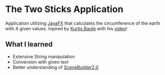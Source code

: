 # The Two Sticks Application
Application utilizing [JavaFX](https://en.wikipedia.org/wiki/JavaFX) that calculates the circumference of the earth with 4 given values.
Inpired by [Kurtis Baute](https://www.youtube.com/channel/UCTRM8LE1g6UXrVZKwgw5oEA) 
with his [video](https://www.youtube.com/watch?v=YaPa4esJJx4)!

## What I learned

- Extensive String manipulation
- Conversion with given text
- Better understanding of [SceneBuilder2.0](https://www.oracle.com/technetwork/java/javase/downloads/sb2download-2177776.html)

